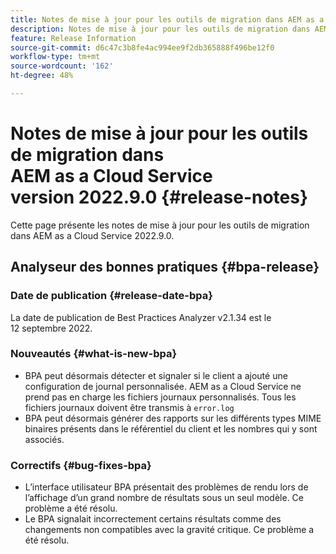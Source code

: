 ```yaml
---
title: Notes de mise à jour pour les outils de migration dans AEM as a Cloud Service version 2022.9.0
description: Notes de mise à jour pour les outils de migration dans AEM as a Cloud Service version 2022.9.0
feature: Release Information
source-git-commit: d6c47c3b8fe4ac994ee9f2db365888f496be12f0
workflow-type: tm+mt
source-wordcount: '162'
ht-degree: 48%

---
```


# Notes de mise à jour pour les outils de migration dans AEM as a Cloud Service version 2022.9.0 {#release-notes}

Cette page présente les notes de mise à jour pour les outils de migration dans AEM as a Cloud Service 2022.9.0.

## Analyseur des bonnes pratiques {#bpa-release}

### Date de publication {#release-date-bpa}

La date de publication de Best Practices Analyzer v2.1.34 est le 12 septembre 2022.

### Nouveautés {#what-is-new-bpa}

* BPA peut désormais détecter et signaler si le client a ajouté une configuration de journal personnalisée. AEM as a Cloud Service ne prend pas en charge les fichiers journaux personnalisés. Tous les fichiers journaux doivent être transmis à `error.log`
* BPA peut désormais générer des rapports sur les différents types MIME binaires présents dans le référentiel du client et les nombres qui y sont associés.

### Correctifs {#bug-fixes-bpa}

* L’interface utilisateur BPA présentait des problèmes de rendu lors de l’affichage d’un grand nombre de résultats sous un seul modèle. Ce problème a été résolu.
* Le BPA signalait incorrectement certains résultats comme des changements non compatibles avec la gravité critique. Ce problème a été résolu.
